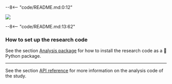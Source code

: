 --8<-- "code/README.md:0:12"

![](https://neurohum.cbs.mpg.de/8585/original-1730891929.webp?t=eyJ3aWR0aCI6MTY5NiwiZmlsZV9leHRlbnNpb24iOiJ3ZWJwIiwib2JqX2lkIjo4NTg1fQ%3D%3D--bf00a07c7807149dd48d110808c0d1be653c131f)

--8<-- "code/README.md:13:62"

### How to set up the research code

See the section [Analysis package](package.md) for how to install the research code as a :snake: Python package.

---

See the section [API reference](reference/index.md) for more information on the analysis code of the study.
